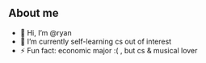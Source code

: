 ## About me
- 👋 Hi, I’m @ryan
- 🌱 I’m currently self-learning cs out of interest
- ⚡ Fun fact: economic major :( , but cs & musical lover

<!---
ryanstarter/ryanstarter is a ✨ special ✨ repository because its `README.md` (this file) appears on your GitHub profile.
--->
